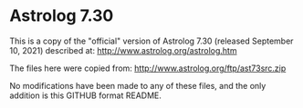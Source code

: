 # Astrolog 7.30

This is a copy of the "official" version of Astrolog 7.30 (released September 10, 2021) described at: http://www.astrolog.org/astrolog.htm

The files here were copied from: http://www.astrolog.org/ftp/ast73src.zip

No modifications have been made to any of these files, and the only addition is this GITHUB format README.
